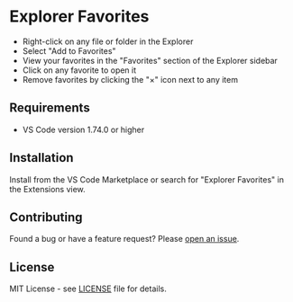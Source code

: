 # Explorer Favorites

- Right-click on any file or folder in the Explorer
- Select "Add to Favorites"
- View your favorites in the "Favorites" section of the Explorer sidebar
- Click on any favorite to open it
- Remove favorites by clicking the "×" icon next to any item

## Requirements

- VS Code version 1.74.0 or higher

## Installation

Install from the VS Code Marketplace or search for "Explorer Favorites" in the Extensions view.

## Contributing

Found a bug or have a feature request? Please [open an issue](https://github.com/vladstudio/vscode-explorer-favorites/issues).

## License

MIT License - see [LICENSE](LICENSE) file for details.